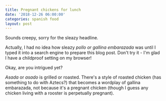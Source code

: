 ```yaml
---
title: Pregnant chickens for lunch
date: '2018-12-26 06:00:00'
categories: spanish food
layout: post
---
```


Sounds creepy, sorry for the sleazy headline.

Actually, I had no idea how sleazy *pollo *or* gallina embarazada* was until I typed it into a search engine to prepare this blog post. Don't try it - I'm glad I have a childproof setting on my browser!

Okay, are you intrigued yet?

*Asada* or *asado* is grilled or roasted. There's a style of roasted chicken (has something to do with Aztecs?) that becomes a wordplay of gallina embarazada, not because it's a pregnant chicken (though I guess any chicken living with a rooster is perpetually pregnant).